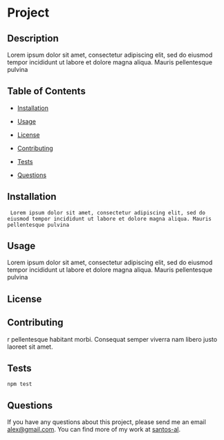 # Project
  ## Description
   Lorem ipsum dolor sit amet, consectetur adipiscing elit, sed do eiusmod tempor incididunt ut labore et dolore magna aliqua. Mauris pellentesque pulvina

  ## Table of Contents

  * [Installation](#installation)

  * [Usage](#usage)

  * [License](#license)

  * [Contributing](#contributing)

  * [Tests](#tests)

  * [Questions](#questions)

  ## Installation
  ``` Lorem ipsum dolor sit amet, consectetur adipiscing elit, sed do eiusmod tempor incididunt ut labore et dolore magna aliqua. Mauris pellentesque pulvina```

  ## Usage
   Lorem ipsum dolor sit amet, consectetur adipiscing elit, sed do eiusmod tempor incididunt ut labore et dolore magna aliqua. Mauris pellentesque pulvina

  ## License
   

  

  ## Contributing
  r pellentesque habitant morbi. Consequat semper viverra nam libero justo laoreet sit amet.

  ## Tests
  ```npm test```

  ## Questions

  If you have any questions about this project, please send me an email alex@gmail.com. 
  You can find more of my work at [santos-al](https://github.com/santos-al/).

